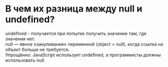 # В чем их разница между null и undefined?

undefined - получается при попытке получить значение там, где значения нет.    
null — явное «зануливание» переменной (object = null), когда ссылка на объект больше не требуется.   
Упрощённо: JavaScript использует undefined, а программисты должны использовать null.
